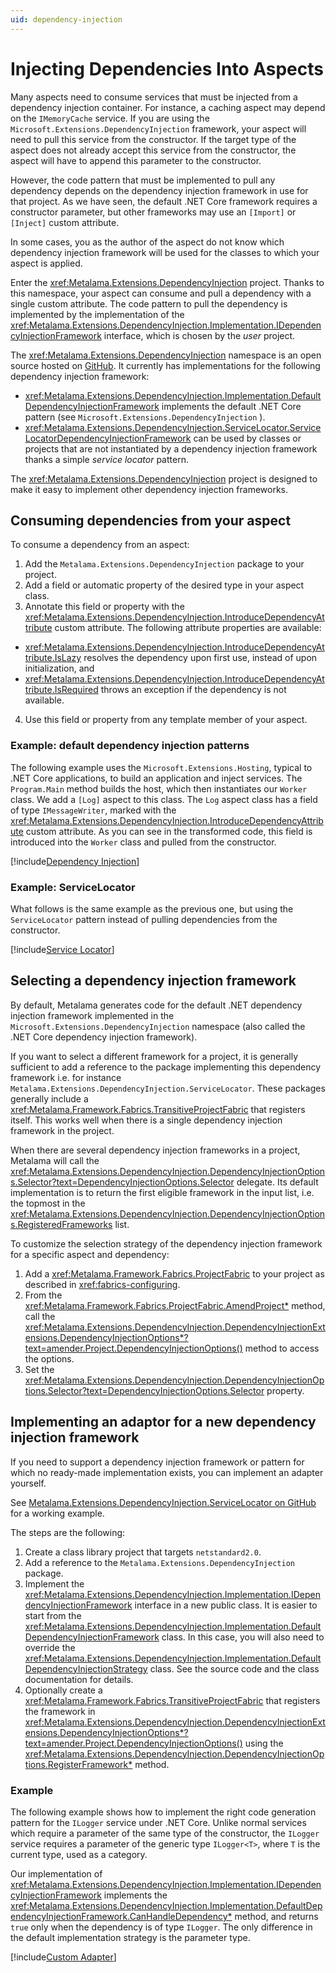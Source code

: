 ```yaml
---
uid: dependency-injection
---
```


# Injecting Dependencies Into Aspects

Many aspects need to consume services that must be injected from a dependency injection container. For instance, a caching aspect may depend on the `IMemoryCache` service. If you are using the `Microsoft.Extensions.DependencyInjection` framework, your aspect will need to pull this service from the constructor. If the target type of the aspect does not already accept this service from the constructor, the aspect will have to append this parameter to the constructor.

However, the code pattern that must be implemented to pull any dependency depends on the dependency injection framework in use for that project. As we have seen, the default .NET Core framework requires a constructor parameter, but other frameworks may use an `[Import]` or `[Inject]` custom attribute. 

In some cases, you as the author of the aspect do not know which dependency injection framework will be used for the classes to which your aspect is applied.

Enter the <xref:Metalama.Extensions.DependencyInjection> project. Thanks to this namespace, your aspect can consume and pull a dependency with a single custom attribute. The code pattern to pull the dependency is implemented by the implementation of the <xref:Metalama.Extensions.DependencyInjection.Implementation.IDependencyInjectionFramework> interface, which is chosen by the _user_ project. 

The <xref:Metalama.Extensions.DependencyInjection> namespace is an open source hosted on [GitHub](https://github.com/postsharp/Metalama.Framework.Extensions). It currently has implementations for the following dependency injection framework:
* <xref:Metalama.Extensions.DependencyInjection.Implementation.DefaultDependencyInjectionFramework> implements the default .NET Core pattern  (see `Microsoft.Extensions.DependencyInjection` ).
* <xref:Metalama.Extensions.DependencyInjection.ServiceLocator.ServiceLocatorDependencyInjectionFramework> can be used by classes or projects that are not instantiated by a dependency injection framework thanks a simple _service locator_ pattern.

The <xref:Metalama.Extensions.DependencyInjection> project is designed to make it easy to implement other dependency injection frameworks.


## Consuming dependencies from your aspect

To consume a dependency from an aspect:

1. Add the `Metalama.Extensions.DependencyInjection` package to your project.
2. Add a field or automatic property of the desired type in your aspect class.
3. Annotate this field or property with the <xref:Metalama.Extensions.DependencyInjection.IntroduceDependencyAttribute> custom attribute. The following attribute properties are available:
  * <xref:Metalama.Extensions.DependencyInjection.IntroduceDependencyAttribute.IsLazy> resolves the dependency upon first use, instead of upon initialization, and
  * <xref:Metalama.Extensions.DependencyInjection.IntroduceDependencyAttribute.IsRequired> throws an exception if the dependency is not available.
4. Use this field or property from any template member of your aspect.

### Example: default dependency injection patterns

The following example uses the `Microsoft.Extensions.Hosting`, typical to .NET Core applications, to build an application and inject services. The `Program.Main` method builds the host, which then instantiates our `Worker` class. We add a `[Log]` aspect to this class. The `Log` aspect class has a field of type `IMessageWriter`, marked with the <xref:Metalama.Extensions.DependencyInjection.IntroduceDependencyAttribute> custom attribute. As you can see in the transformed code, this field is introduced into the `Worker` class and pulled from the constructor.

[!include[Dependency Injection](../../../code/Metalama.Documentation.SampleCode.DependencyInjection/LogDefaultFramework.cs)]

### Example: ServiceLocator

What follows is the same example as the previous one, but using the `ServiceLocator` pattern instead of pulling dependencies from the constructor.

[!include[Service Locator](../../../code/Metalama.Documentation.SampleCode.DependencyInjection.ServiceLocator/LogServiceLocator.cs)]


## Selecting a dependency injection framework

By default, Metalama generates code for the default .NET dependency injection framework implemented in the ``Microsoft.Extensions.DependencyInjection`` namespace (also called the .NET Core dependency injection framework).

If you want to select a different framework for a project, it is generally sufficient to add a reference to the package implementing this dependency framework i.e. for instance `Metalama.Extensions.DependencyInjection.ServiceLocator`. These packages generally include a <xref:Metalama.Framework.Fabrics.TransitiveProjectFabric> that registers itself. This works well when there is a single dependency injection framework in the project.

When there are several dependency injection frameworks in a project, Metalama will call the <xref:Metalama.Extensions.DependencyInjection.DependencyInjectionOptions.Selector?text=DependencyInjectionOptions.Selector> delegate. Its default implementation is to return the first eligible framework in the input list, i.e. the topmost in the <xref:Metalama.Extensions.DependencyInjection.DependencyInjectionOptions.RegisteredFrameworks> list. 

To customize the selection strategy of the dependency injection framework for a specific aspect and dependency:

1. Add a <xref:Metalama.Framework.Fabrics.ProjectFabric> to your project as described in <xref:fabrics-configuring>.
2. From the <xref:Metalama.Framework.Fabrics.ProjectFabric.AmendProject*> method, call the <xref:Metalama.Extensions.DependencyInjection.DependencyInjectionExtensions.DependencyInjectionOptions*?text=amender.Project.DependencyInjectionOptions()> method to access the options.
3. Set the <xref:Metalama.Extensions.DependencyInjection.DependencyInjectionOptions.Selector?text=DependencyInjectionOptions.Selector> property.

 
 ## Implementing an adaptor for a new dependency injection framework

 If you need to support a dependency injection framework or pattern for which no ready-made implementation exists, you can implement an adapter yourself.

 See [Metalama.Extensions.DependencyInjection.ServiceLocator on GitHub](https://github.com/postsharp/Metalama.Framework.Extensions/tree/master/src/Metalama.Extensions.DependencyInjection.ServiceLocator) for a working example.

 The steps are the following:

1. Create a class library project that targets `netstandard2.0`.
2. Add a reference to the `Metalama.Extensions.DependencyInjection` package.
3. Implement the <xref:Metalama.Extensions.DependencyInjection.Implementation.IDependencyInjectionFramework> interface in a new public class. It is easier to start from the <xref:Metalama.Extensions.DependencyInjection.Implementation.DefaultDependencyInjectionFramework> class. In this case, you will also need to override the <xref:Metalama.Extensions.DependencyInjection.Implementation.DefaultDependencyInjectionStrategy> class. See the source code and the class documentation for details.
4. Optionally create a <xref:Metalama.Framework.Fabrics.TransitiveProjectFabric> that registers the framework in <xref:Metalama.Extensions.DependencyInjection.DependencyInjectionExtensions.DependencyInjectionOptions*?text=amender.Project.DependencyInjectionOptions()> using the <xref:Metalama.Extensions.DependencyInjection.DependencyInjectionOptions.RegisterFramework*> method.

### Example

The following example shows how to implement the right code generation pattern for the `ILogger` service under .NET Core. Unlike normal services which require a parameter of the same type of the constructor, the `ILogger` service requires a parameter of the generic type `ILogger<T>`, where `T` is the current type, used as a category.

Our implementation of <xref:Metalama.Extensions.DependencyInjection.Implementation.IDependencyInjectionFramework> implements the <xref:Metalama.Extensions.DependencyInjection.Implementation.DefaultDependencyInjectionFramework.CanHandleDependency*> method, and returns `true` only when the dependency is of type `ILogger`. The only difference in the default implementation strategy is the parameter type.


[!include[Custom Adapter](../../../code/Metalama.Documentation.SampleCode.DependencyInjection/LogCustomFramework.cs)]
